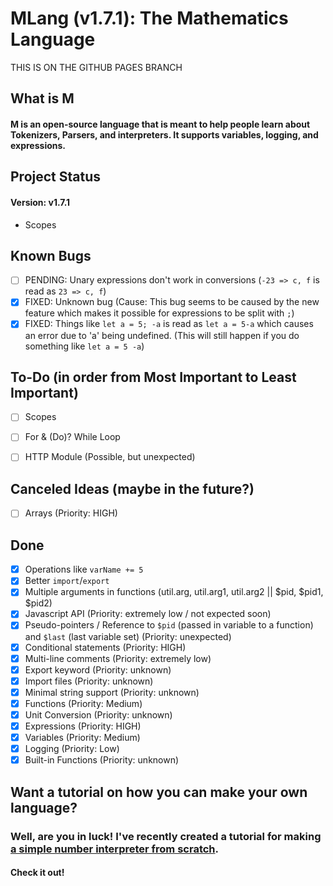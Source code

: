 # MLang (v1.7.1): The Mathematics Language
THIS IS ON THE GITHUB PAGES BRANCH
## What is M

#### M is an open-source language that is meant to help people learn about Tokenizers, Parsers, and interpreters. It supports variables, logging, and expressions.

## Project Status

#### Version: v1.7.1
-   Scopes

## Known Bugs
-   [ ] PENDING: Unary expressions don't work in conversions (`-23 => c, f` is read as `23 => c, f`)
-   [x] FIXED: Unknown bug (Cause: This bug seems to be caused by the new feature which makes it possible for expressions to be split with `;`)
-   [x] FIXED: Things like `let a = 5; -a` is read as `let a = 5-a` which causes an error due to 'a' being undefined. (This will still happen if you do something like `let a = 5 -a`)

## To-Do (in order from Most Important to Least Important)
-   [ ] Scopes
-   [ ] For & (Do)? While Loop

-   [ ] HTTP Module (Possible, but unexpected)

## Canceled Ideas (maybe in the future?)
-   [ ] Arrays (Priority: HIGH)

## Done
-   [x] Operations like `varName += 5`
-   [x] Better `import`/`export`
-   [x] Multiple arguments in functions (util.arg, util.arg1, util.arg2 || $pid, $pid1, $pid2)
-   [x] Javascript API (Priority: extremely low / not expected soon)
-   [x] Pseudo-pointers / Reference to `$pid` (passed in variable to a function) and `$last` (last variable set) (Priority: unexpected)
-   [x] Conditional statements (Priority: HIGH)
-   [x] Multi-line comments (Priority: extremely low)
-   [x] Export keyword (Priority: unknown)
-   [x] Import files (Priority: unknown)
-   [x] Minimal string support (Priority: unknown)
-   [x] Functions (Priority: Medium)
-   [x] Unit Conversion (Priority: unknown)
-   [x] Expressions (Priority: HIGH)
-   [x] Variables (Priority: Medium)
-   [x] Logging (Priority: Low)
-   [x] Built-in Functions (Priority: unknown)

## Want a tutorial on how you can make your own language?

### Well, are you in luck! I've recently created a tutorial for making [a simple number interpreter from scratch](https://number-interpreter-from-scratch.battledash2.repl.co).

#### Check it out!
